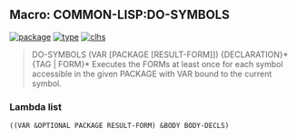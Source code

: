 ## Macro: COMMON-LISP:DO-SYMBOLS
[![package](https://img.shields.io/badge/Package-COMMON--LISP-5f9ea0.svg?style=social&colorA=999999)](../) [![type](https://img.shields.io/badge/Type-Macro-5f9ea0.svg?style=social&colorA=999999)](../#macro) [![clhs](https://img.shields.io/badge/CLHS-DO--SYMBOLS-5f9ea0.svg?style=social&colorA=999999)](http://www.lispworks.com/documentation/HyperSpec/Body/m_do_sym.htm) 

> DO-SYMBOLS (VAR [PACKAGE [RESULT-FORM]]) {DECLARATION}* {TAG | FORM}*
> Executes the FORMs at least once for each symbol accessible in the given
> PACKAGE with VAR bound to the current symbol.

### Lambda list
```
((VAR &OPTIONAL PACKAGE RESULT-FORM) &BODY BODY-DECLS)
```
